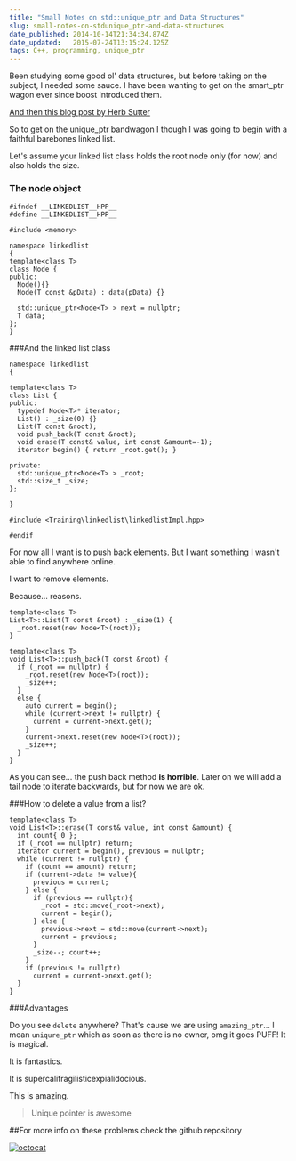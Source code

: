 ```yaml
---
title: "Small Notes on std::unique_ptr and Data Structures"
slug: small-notes-on-stdunique_ptr-and-data-structures
date_published: 2014-10-14T21:34:34.874Z
date_updated:   2015-07-24T13:15:24.125Z
tags: C++, programming, unique_ptr
---
```


Been studying some good ol' data structures, but before taking on the subject, I needed some sauce. I have been wanting to get on the smart_ptr wagon ever since boost introduced them.

[And then this blog post by Herb Sutter](http://herbsutter.com/2013/05/29/gotw-89-solution-smart-pointers/)

So to get on the unique_ptr bandwagon I though I was going to begin with a faithful barebones linked list.

Let's assume your linked list class holds the root node only (for now) and also holds the size. 

### The node object


```language-cpp
#ifndef __LINKEDLIST__HPP__
#define __LINKEDLIST__HPP__

#include <memory>

namespace linkedlist
{
template<class T>
class Node {
public:
  Node(){}
  Node(T const &pData) : data(pData) {}

  std::unique_ptr<Node<T> > next = nullptr;
  T data;
};
}
```
###And the linked list class

```language-cpp
namespace linkedlist
{

template<class T>
class List {
public:
  typedef Node<T>* iterator;
  List() : _size(0) {}
  List(T const &root);
  void push_back(T const &root);
  void erase(T const& value, int const &amount=-1);
  iterator begin() { return _root.get(); }
  
private:
  std::unique_ptr<Node<T> > _root;
  std::size_t _size;
};

}

#include <Training\linkedlist\linkedlistImpl.hpp>

#endif
```

For now all I want is to push back elements. But I want something I wasn't able to find anywhere online.

I want to remove elements. 

Because... reasons.


```language-cpp
template<class T>
List<T>::List(T const &root) : _size(1) {
  _root.reset(new Node<T>(root));
}

template<class T>
void List<T>::push_back(T const &root) {
  if (_root == nullptr) {
    _root.reset(new Node<T>(root));
    _size++;
  }
  else {
    auto current = begin();
    while (current->next != nullptr) {
      current = current->next.get();
    }
    current->next.reset(new Node<T>(root));
    _size++;
  }
}
```

As you can see... the push back method **is horrible**. Later on we will add a tail node to iterate backwards, but for now we are ok.

###How to delete a value from a list?

```language-cpp
template<class T>
void List<T>::erase(T const& value, int const &amount) {
  int count{ 0 };
  if (_root == nullptr) return;
  iterator current = begin(), previous = nullptr;
  while (current != nullptr) {
    if (count == amount) return;
    if (current->data != value){
      previous = current;
    } else {
      if (previous == nullptr){
        _root = std::move(_root->next);
        current = begin();
      } else {
        previous->next = std::move(current->next);
        current = previous;
      }
      _size--; count++;
    }
    if (previous != nullptr)
      current = current->next.get();
  }
}
```

###Advantages

Do you see `delete` anywhere? That's cause we are using `amazing_ptr`... I mean `uniqure_ptr` which as soon as there is no owner, omg it goes PUFF! It is magical.

It is fantastics.

It is supercalifragilisticexpialidocious.

This is amazing. 

> Unique pointer is awesome

##For more info on these problems check the github repository

[![octocat](http://res.cloudinary.com/www-claudiordgz-com/image/upload/c_crop,h_512,w_512,x_0,y_0/h_150,w_150/v1393991651/blacktocat_ad3w8x.png)](https://github.com/claudiordgz/AmazonInterviewTraining)
